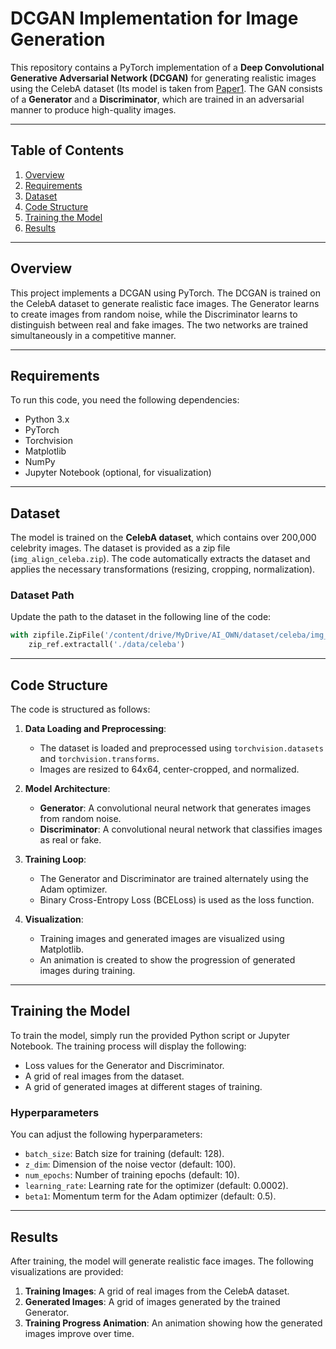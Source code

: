 # DCGAN Implementation for Image Generation

This repository contains a PyTorch implementation of a **Deep Convolutional Generative Adversarial Network (DCGAN)** for generating realistic images using the CelebA dataset (Its model is taken from [Paper1](https://arxiv.org/abs/1511.06434v2). The GAN consists of a **Generator** and a **Discriminator**, which are trained in an adversarial manner to produce high-quality images.

---

## Table of Contents
1. [Overview](#overview)
2. [Requirements](#requirements)
3. [Dataset](#dataset)
4. [Code Structure](#code-structure)
5. [Training the Model](#training-the-model)
6. [Results](#results)

---

## Overview
This project implements a DCGAN using PyTorch. The DCGAN is trained on the CelebA dataset to generate realistic face images. The Generator learns to create images from random noise, while the Discriminator learns to distinguish between real and fake images. The two networks are trained simultaneously in a competitive manner.

---

## Requirements
To run this code, you need the following dependencies:
- Python 3.x
- PyTorch
- Torchvision
- Matplotlib
- NumPy
- Jupyter Notebook (optional, for visualization)

---

## Dataset
The model is trained on the **CelebA dataset**, which contains over 200,000 celebrity images. The dataset is provided as a zip file (`img_align_celeba.zip`). The code automatically extracts the dataset and applies the necessary transformations (resizing, cropping, normalization).

### Dataset Path
Update the path to the dataset in the following line of the code:
```python
with zipfile.ZipFile('/content/drive/MyDrive/AI_OWN/dataset/celeba/img_align_celeba.zip', 'r') as zip_ref:
    zip_ref.extractall('./data/celeba')
```

---

## Code Structure
The code is structured as follows:
1. **Data Loading and Preprocessing**:
   - The dataset is loaded and preprocessed using `torchvision.datasets` and `torchvision.transforms`.
   - Images are resized to 64x64, center-cropped, and normalized.

2. **Model Architecture**:
   - **Generator**: A convolutional neural network that generates images from random noise.
   - **Discriminator**: A convolutional neural network that classifies images as real or fake.

3. **Training Loop**:
   - The Generator and Discriminator are trained alternately using the Adam optimizer.
   - Binary Cross-Entropy Loss (BCELoss) is used as the loss function.

4. **Visualization**:
   - Training images and generated images are visualized using Matplotlib.
   - An animation is created to show the progression of generated images during training.

---

## Training the Model
To train the model, simply run the provided Python script or Jupyter Notebook. The training process will display the following:
- Loss values for the Generator and Discriminator.
- A grid of real images from the dataset.
- A grid of generated images at different stages of training.

### Hyperparameters
You can adjust the following hyperparameters:
- `batch_size`: Batch size for training (default: 128).
- `z_dim`: Dimension of the noise vector (default: 100).
- `num_epochs`: Number of training epochs (default: 10).
- `learning_rate`: Learning rate for the optimizer (default: 0.0002).
- `beta1`: Momentum term for the Adam optimizer (default: 0.5).

---

## Results
After training, the model will generate realistic face images. The following visualizations are provided:
1. **Training Images**: A grid of real images from the CelebA dataset.
2. **Generated Images**: A grid of images generated by the trained Generator.
3. **Training Progress Animation**: An animation showing how the generated images improve over time.

